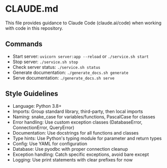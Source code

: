 # CLAUDE.md

This file provides guidance to Claude Code (claude.ai/code) when working with code in this repository.

## Commands
- Start server: `uvicorn server:app --reload` or `./service.sh start`
- Stop server: `./service.sh stop`
- Check server status: `./service.sh status`
- Generate documentation: `./generate_docs.sh generate`
- Serve documentation: `./generate_docs.sh serve`

## Style Guidelines
- Language: Python 3.8+
- Imports: Group standard library, third-party, then local imports
- Naming: snake_case for variables/functions, PascalCase for classes
- Error handling: Use custom exception classes (DatabaseError, ConnectionError, QueryError)
- Documentation: Use docstrings for all functions and classes
- Type hints: Use Python's typing module for parameter and return types
- Config: Use YAML for configuration
- Database: Use pyodbc with proper connection cleanup
- Exception handling: Catch specific exceptions, avoid bare except
- Logging: Use print statements with clear prefixes for now